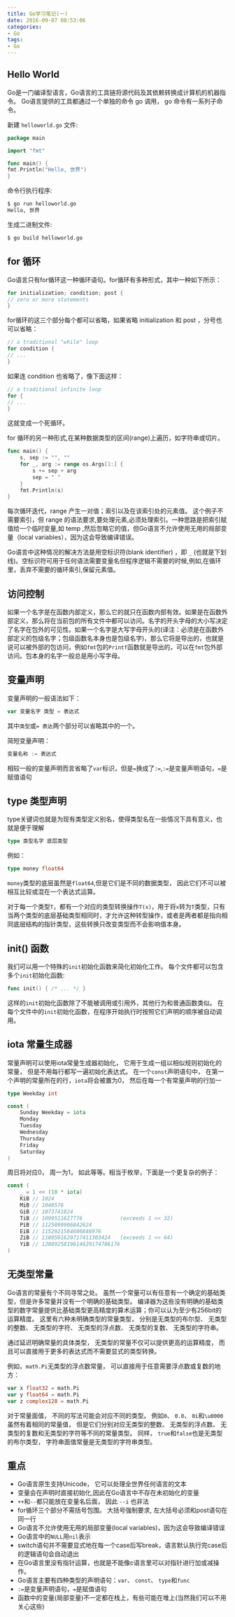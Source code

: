 ```yaml
---
title: Go学习笔记(一)
date: 2016-09-07 08:53:06
categories: 
- Go
tags:
- Go
---
```


## Hello World
Go是一门编译型语言，Go语言的工具链将源代码及其依赖转换成计算机的机器指令。 Go语言提供的工具都通过一个单独的命令 go 调用， go 命令有一系列子命令。

新建 `helloworld.go` 文件:

```go
package main

import "fmt"

func main() {
fmt.Println("Hello, 世界")
}
```

命令行执行程序:

```bash
$ go run helloworld.go
Hello, 世界
```

生成二进制文件:

```bash
$ go build helloworld.go
```

<!-- more -->

## for 循环
Go语言只有for循环这一种循环语句。for循环有多种形式，其中一种如下所示：

```go
for initialization; condition; post {
// zero or more statements
}
```

for循环的这三个部分每个都可以省略，如果省略 initialization 和 post ，分号也可以省略：

```go
// a traditional "while" loop
for condition {
// ...
}
```

如果连 condition 也省略了，像下面这样：

```go
// a traditional infinite loop
for {
// ...
}
```

这就变成一个死循环。

for 循环的另一种形式,在某种数据类型的区间(range)上遍历，如字符串或切片。

```go
func main() {
	s, sep := "", ""
	for _, arg := range os.Args[1:] {
		s += sep + arg
		sep = " "
	}
 	fmt.Println(s)
}
```

每次循环迭代，range 产生一对值；索引以及在该索引处的元素值。 这个例子不需要索引，但 range 的语法要求,要处理元素,必须处理索引。一种思路是把索引赋值给一个临时变量,如 temp ,然后忽略它的值，但Go语言不允许使用无用的局部变量（local variables），因为这会导致编译错误。

Go语言中这种情况的解决方法是用空标识符(blank identifier) ，即 `_` (也就是下划线)。空标识符可用于任何语法需要变量名但程序逻辑不需要的时候,例如,在循环里，丢弃不需要的循环索引,保留元素值。

## 访问控制
如果一个名字是在函数内部定义，那么它的就只在函数内部有效。如果是在函数外部定义，那么将在当前包的所有文件中都可以访问。名字的开头字母的大小写决定了名字在包外的可见性。如果一个名字是大写字母开头的(译注：必须是在函数外部定义的包级名字；包级函数名本身也是包级名字)，那么它将是导出的，也就是说可以被外部的包访问，例如`fmt`包的`Printf`函数就是导出的，可以在`fmt`包外部访问。包本身的名字一般总是用小写字母。

## 变量声明
变量声明的一般语法如下：

```go
var 变量名字 类型 = 表达式
```

其中`类型`或`= 表达`两个部分可以省略其中的一个。 

简短变量声明：

```go
变量名称 := 表达式
```

相较一般的变量声明而言省略了`var`标识，但是`=`换成了`:=`,`:=`是变量声明语句，`=`是赋值语句

## type 类型声明
type关键词也就是为现有类型定义别名，使得类型名在一些情况下具有意义，也就是便于理解

```go
type 类型名字 底层类型
```

例如：

```go
type money float64
```

`money`类型的底层虽然是`float64`,但是它们是不同的数据类型， 因此它们不可以被相互比较或混在一个表达式运算。

对于每一个类型`T`，都有一个对应的类型转换操作`T(x)`，用于将`x`转为`T`类型，只有当两个类型的底层基础类型相同时，才允许这种转型操作，或者是两者都是指向相同底层结构的指针类型，这些转换只改变类型而不会影响值本身。 

## init() 函数
我们可以用一个特殊的`init`初始化函数来简化初始化工作。 每个文件都可以包含多个`init`初始化函数:

```go
func init() { /* ... */ }
```

这样的`init`初始化函数除了不能被调用或引用外，其他行为和普通函数类似。 在每个文件中的`init`初始化函数，在程序开始执行时按照它们声明的顺序被自动调用。

## iota 常量生成器
常量声明可以使用iota常量生成器初始化， 它用于生成一组以相似规则初始化的常量， 但是不用每行都写一遍初始化表达式。 在一个`const`声明语句中， 在第一个声明的常量所在的行，`iota`将会被置为0， 然后在每一个有常量声明的行加一

```go
type Weekday int

const (
	Sunday Weekday = iota
	Monday
	Tuesday
	Wednesday
	Thursday
	Friday
	Saturday
)
```

周日将对应0， 周一为1， 如此等等。相当于枚举，下面是一个更复杂的例子：

```go
const (
	_ = 1 << (10 * iota)
	KiB // 1024
	MiB // 1048576
	GiB // 1073741824
	TiB // 1099511627776 			(exceeds 1 << 32)
	PiB // 1125899906842624
	EiB // 1152921504606846976
	ZiB // 1180591620717411303424 	(exceeds 1 << 64)
	YiB // 1208925819614629174706176
)
```

## 无类型常量
Go语言的常量有个不同寻常之处。 虽然一个常量可以有任意有一个确定的基础类型，但是许多常量并没有一个明确的基础类型。 编译器为这些没有明确的基础类型的数字常量提供比基础类型更高精度的算术运算；你可以认为至少有256bit的运算精度。 这里有六种未明确类型的常量类型， 分别是无类型的布尔型、 无类型的整数、 无类型的字符、 无类型的浮点数、 无类型的复数、 无类型的字符串。

通过延迟明确常量的具体类型， 无类型的常量不仅可以提供更高的运算精度， 而且可以直接用于更多的表达式而不需要显式的类型转换。

例如，`math.Pi`无类型的浮点数常量， 可以直接用于任意需要浮点数或复数的地方：

```go
var x float32 = math.Pi
var y float64 = math.Pi
var z complex128 = math.Pi
```

对于常量面值， 不同的写法可能会对应不同的类型。 例如`0`、 `0.0`、 `0i`和`\u0000`虽然有着相同的常量值， 但是它们分别对应无类型的整数、 无类型的浮点数、 无类型的复数和无类型的字符等不同的常量类型。 同样， `true`和`false`也是无类型的布尔类型， 字符串面值常量是无类型的字符串类型。

## 重点

- Go语言原生支持Unicode， 它可以处理全世界任何语言的文本
- 变量会在声明时直接初始化,因此在Go语言中不存在未初始化的变量
- `++`和`--`都只能放在变量名后面， 因此 `--i` 也非法
- for循环三个部分不需括号包围。 大括号强制要求, 左大括号必须和post语句在同一行
- Go语言不允许使用无用的局部变量(local variables)，因为这会导致编译错误
- Go语言中的`NULL`用`nil`表示
- switch语句并不需要显式地在每一个case后写break，语言默认执行完case后的逻辑语句会自动退出
- 在Go语言里没有指针运算，也就是不能像c语言里可以对指针进行加或减操作。
- Go语言主要有四种类型的声明语句：`var`、 `const`、 `type`和`func` 
- `:=`是变量声明语句，`=`是赋值语句
- 函数中的变量(局部变量)不一定都在栈上，有些可能在堆上(当然我们可以不用关心这些)